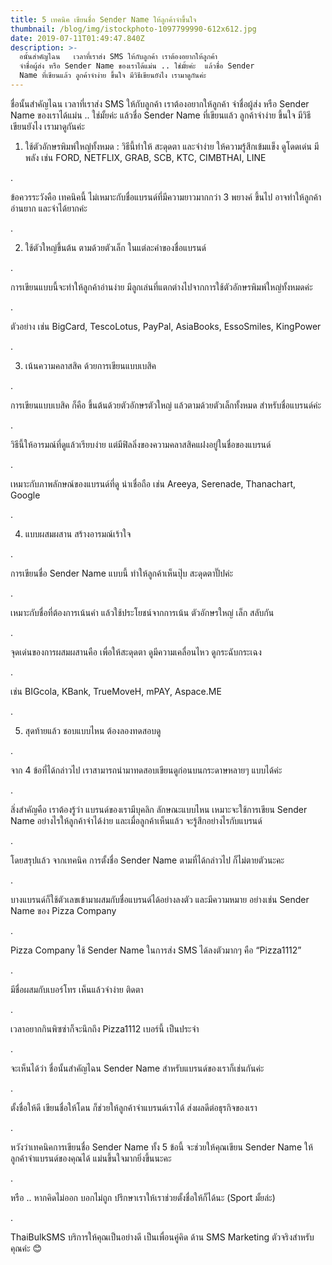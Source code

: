```yaml
---
title: 5 เทคนิค เขียนชื่อ Sender Name ให้ลูกค้าจำขึ้นใจ
thumbnail: /blog/img/istockphoto-1097799990-612x612.jpg
date: 2019-07-11T01:49:47.840Z
description: >-
  อนั้นสำคัญไฉน   เวลาที่เราส่ง SMS ให้กับลูกค้า เราต้องอยากให้ลูกค้า
  จำชื่อผู้ส่ง หรือ Sender Name ของเราได้แม่น .. ใช่มั้ยค่ะ  แล้วชื่อ Sender
  Name ที่เขียนแล้ว ลูกค้าจำง่าย ขึ้นใจ มีวิธีเขียนยังไง เรามาดูกันค่ะ
---
```

ชื่อนั้นสำคัญไฉน  เวลาที่เราส่ง SMS ให้กับลูกค้า เราต้องอยากให้ลูกค้า จำชื่อผู้ส่ง หรือ Sender Name ของเราได้แม่น .. ใช่มั้ยค่ะ แล้วชื่อ Sender Name ที่เขียนแล้ว ลูกค้าจำง่าย ขึ้นใจ มีวิธีเขียนยังไง เรามาดูกันค่ะ 



1. ใช้ตัวอักษรพิมพ์ใหญ่ทั้งหมด : วิธีนี้ทำให้ สะดุดตา และจำง่าย ให้ความรู้สึกเข้มแข็ง ดูโดดเด่น มีพลัง เช่น FORD, NETFLIX, GRAB, SCB, KTC, CIMBTHAI, LINE 

.

ข้อควรระวังคือ เทคนิคนี้ ไม่เหมาะกับชื่อแบรนด์ที่มีความยาวมากกว่า 3 พยางค์ ขึ้นไป อาจทำให้ลูกค้าอ่านยาก และจำได้ยากค่ะ

.

2. ใช้ตัวใหญ่ขึ้นต้น ตามด้วยตัวเล็ก ในแต่ละคำของชื่อแบรนด์

. 

การเขียนแบบนี้จะทำให้ลูกค้าอ่านง่าย มีลูกเล่นที่แตกต่างไปจากการใช้ตัวอักษรพิมพ์ใหญ่ทั้งหมดค่ะ 

.

ตัวอย่าง เช่น BigCard, TescoLotus, PayPal, AsiaBooks, EssoSmiles, KingPower

.

3. เน้นความคลาสสิค ด้วยการเขียนแบบเบสิค

.

การเขียนแบบเบสิค ก็คือ ขึ้นต้นด้วยตัวอักษรตัวใหญ่ แล้วตามด้วยตัวเล็กทั้งหมด สำหรับชื่อแบรนด์ค่ะ

. 

วิธีนี้ให้อารมณ์ที่ดูแล้วเรียบง่าย แต่มีฟิลลิ่งของความคลาสสิคแฝงอยู่ในชื่อของแบรนด์

. 

เหมาะกับภาพลักษณ์ของแบรนด์ที่ดู น่าเชื่อถือ เช่น Areeya, Serenade, Thanachart, Google 

.

4. แบบผสมผสาน สร้างอารมณ์เร้าใจ 

.

การเขียนชื่อ Sender Name แบบนี้ ทำให้ลูกค้าเห็นปุ๊บ สะดุดตาปั๊ปค่ะ 

.

เหมาะกับชื่อที่ต้องการเน้นคำ แล้วใช้ประโยชน์จากการเน้น ตัวอักษรใหญ่ เล็ก สลับกัน 

.

จุดเด่นของการผสมผสานคือ เพื่อให้สะดุดตา ดูมีความเคลื่อนไหว ดูกระฉับกระเฉง

.

เช่น BIGcola, KBank, TrueMoveH, mPAY, Aspace.ME

.

5. สุดท้ายแล้ว ชอบแบบไหน ต้องลองทดสอบดู

.

จาก 4 ข้อที่ได้กล่าวไป เราสามารถนำมาทดสอบเขียนดูก่อนบนกระดาษหลายๆ แบบได้ค่ะ 

.

สิ่งสำคัญคือ เราต้องรู้ว่า แบรนด์ของเรามีบุคลิก ลักษณะแบบไหน เหมาะจะใช้การเขียน Sender Name อย่างไรให้ลูกค้าจำได้ง่าย และเมื่อลูกค้าเห็นแล้ว จะรู้สึกอย่างไรกับแบรนด์

.

โดยสรุปแล้ว จากเทคนิค การตั้งชื่อ Sender Name ตามที่ได้กล่าวไป ก็ไม่ตายตัวนะคะ

.

บางแบรนด์ก็ใช้ตัวเลขเข้ามาผสมกับชื่อแบรนด์ได้อย่างลงตัว และมีความหมาย อย่างเช่น Sender Name ของ Pizza Company 

.

Pizza Company ใช้ Sender Name ในการส่ง SMS ได้ลงตัวมากๆ คือ “Pizza1112” 

.

มีชื่อผสมกับเบอร์โทร เห็นแล้วจำง่าย ติดตา 

.

เวลาอยากกินพิซซ่าก็จะนึกถึง Pizza1112 เบอร์นี้ เป็นประจำ 

.

จะเห็นได้ว่า ชื่อนั้นสำคัญไฉน Sender Name สำหรับแบรนด์ของเราก็เช่นกันค่ะ

.

ตั้งชื่อให้ดี เขียนชื่อให้โดน ก็ช่วยให้ลูกค้าจำแบรนด์เราได้ ส่งผลดีต่อธุรกิจของเรา

.

หวังว่าเทคนิคการเขียนชื่อ Sender Name ทั้ง 5 ข้อนี้ จะช่วยให้คุณเขียน Sender Name ให้ลูกค้าจำแบรนด์ของคุณได้ แม่นขึ้นใจมากยิ่งขึ้นนะคะ

.

หรือ .. หากคิดไม่ออก บอกไม่ถูก ปรึกษาเราให้เราช่วยตั้งชื่อให้ก็ได้นะ (Sport มั้ยล่ะ)

.

ThaiBulkSMS บริการให้คุณเป็นอย่างดี เป็นเพื่อนคู่คิด ด้าน SMS Marketing ตัวจริงสำหรับคุณค่ะ 😊
